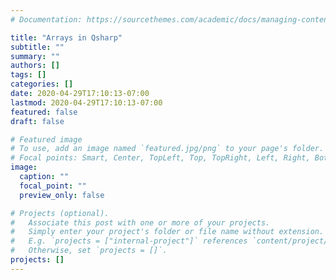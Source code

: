 ```yaml
---
# Documentation: https://sourcethemes.com/academic/docs/managing-content/

title: "Arrays in Qsharp"
subtitle: ""
summary: ""
authors: []
tags: []
categories: []
date: 2020-04-29T17:10:13-07:00
lastmod: 2020-04-29T17:10:13-07:00
featured: false
draft: false

# Featured image
# To use, add an image named `featured.jpg/png` to your page's folder.
# Focal points: Smart, Center, TopLeft, Top, TopRight, Left, Right, BottomLeft, Bottom, BottomRight.
image:
  caption: ""
  focal_point: ""
  preview_only: false

# Projects (optional).
#   Associate this post with one or more of your projects.
#   Simply enter your project's folder or file name without extension.
#   E.g. `projects = ["internal-project"]` references `content/project/deep-learning/index.md`.
#   Otherwise, set `projects = []`.
projects: []
---
```

